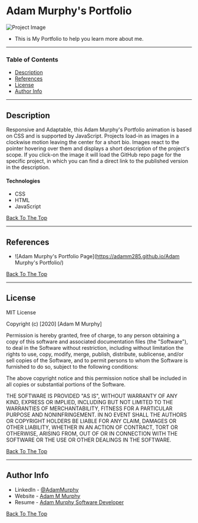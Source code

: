 # Adam Murphy's Portfolio

![Project Image](https://cdn2.aoe.com/fileadmin/AOE.com/images/main_navigation/blog/Stock_Photos/written_pix/Fotolia_58569245_Software_Development_930_590_70.jpg)

- This is My Portfolio to help you learn more about me.

---

### Table of Contents

- [Description](#description)
- [References](#references)
- [License](#license)
- [Author Info](#author-info)

---

## Description

Responsive and Adaptable, this Adam Murphy's Portfolio animation is based on CSS and is supported by JavaScript. Projects load-in as images in a clockwise motion leaving the center for a short bio. Images react to the pointer hovering over them and displays a short description of the project's scope. If you click-on the image it will load the GitHub repo page for the specific project, in which you can find a direct link to the published version in the description.

#### Technologies

- CSS
- HTML
- JavaScript

[Back To The Top](#adam-murphy's-portfolio)

---


## References

- ![Adam Murphy's Portfolio Page](https://adamm285.github.io/Adam Murphy's Portfolio/)

[Back To The Top](#adam-murphy's-portfolio)

---

## License

MIT License

Copyright (c) [2020] [Adam M Murphy]

Permission is hereby granted, free of charge, to any person obtaining a copy
of this software and associated documentation files (the "Software"), to deal
in the Software without restriction, including without limitation the rights
to use, copy, modify, merge, publish, distribute, sublicense, and/or sell
copies of the Software, and to permit persons to whom the Software is
furnished to do so, subject to the following conditions:

The above copyright notice and this permission notice shall be included in all
copies or substantial portions of the Software.

THE SOFTWARE IS PROVIDED "AS IS", WITHOUT WARRANTY OF ANY KIND, EXPRESS OR
IMPLIED, INCLUDING BUT NOT LIMITED TO THE WARRANTIES OF MERCHANTABILITY,
FITNESS FOR A PARTICULAR PURPOSE AND NONINFRINGEMENT. IN NO EVENT SHALL THE
AUTHORS OR COPYRIGHT HOLDERS BE LIABLE FOR ANY CLAIM, DAMAGES OR OTHER
LIABILITY, WHETHER IN AN ACTION OF CONTRACT, TORT OR OTHERWISE, ARISING FROM,
OUT OF OR IN CONNECTION WITH THE SOFTWARE OR THE USE OR OTHER DEALINGS IN THE
SOFTWARE.

[Back To The Top](#adam-murphy's-portfolio)

---

## Author Info

- LinkedIn - [@AdamMurphy](https://Linkedin.com/in/Adam-Murphy-73690bbb/)
- Website - [Adam M Murphy](https://adamm285.github.io/AdamMurphy'sPortfolio/)
- Resume - [Adam Murphy Software Developer](https://docs.google.com/document/d/1GLxDLwlrQkmdugH2Xl9MsOv5Rz6rmzqqSrbzfTZ-R3E/edit?usp=sharing)

[Back To The Top](#adam-murphy's-portfolio)
